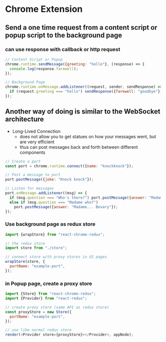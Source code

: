 # Chrome Extension

## Send a one time request from a content script or popup script to the background page

### can use response with callback or http request

```javascript
// Content Script or Popup
chrome.runtime.sendMessage({greeting: "hello"}, (response) => {
  console.log(response.farewell);
});

// Background Page
chrome.runtime.onMessage.addListener((request, sender, sendResponse) => {
  if (request.greeting === "hello") sendResponse({farewell: "goodbye"});
});
```

## Another way of doing is similar to the WebSocket architecture

- Long-Lived Connection
  - does not allow you to get statues on how your messages went, but are very efficient
  - thus can post messages back and forth between different components

```javascript
// Create a port
const port = chrome.runtime.connect({name: "knockknock"});

// Post a message to port
port.postMessage({joke: "Knock knock"});

// Listen for messages
port.onMessage.addListener((msg) => {
  if (msg.question === "Who's there?") port.postMessage({answer: "Madame"});
  else if (msg.question === "Madame who?")
    port.postMessage({answer: "Madame... Bovary"});
});
```

### Use background page as redux store

```javascript
import {wrapStore} from "react-chrome-redux";

// the redux store
import store from "./store";

// connect store with proxy stores in UI pages
wrapStore(store, {
  portName: "example-port",
});
```

### in Popup page, create a proxy store

```javascript
import {Store} from "react-chrome-redux";
import {Provider} from "react-redux";

// create proxy store (same API as redux store)
const proxyStore = new Store({
  portName: "example-port",
});

// use like normal redux store
render(<Provider store={proxyStore}></Provider>, appNode);
```
